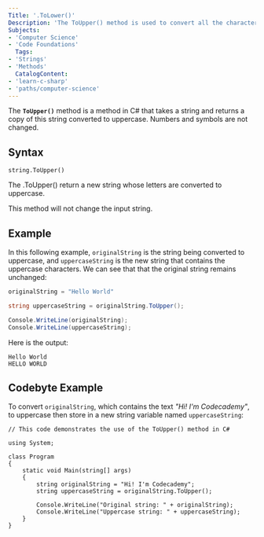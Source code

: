 ```yaml
---
Title: '.ToLower()'
Description: 'The ToUpper() method is used to convert all the characters in a given string to uppercase.'
Subjects:
- 'Computer Science'
- 'Code Foundations'
  Tags:
- 'Strings'
- 'Methods'
  CatalogContent:
- 'learn-c-sharp'
- 'paths/computer-science'
---
```


The **`ToUpper()`** method is a method in C# that takes a string and returns a copy of this string converted to uppercase. Numbers and symbols are not changed.

## Syntax

```pseudo
string.ToUpper()
```
The .ToUpper() return a new string whose letters are converted to uppercase.

This method will not change the input string.


## Example

In this following example, `originalString` is the string being converted to uppercase, and `uppercaseString` is the new string that contains the uppercase characters. We can see that that the original string remains unchanged:

```cs
originalString = "Hello World"

string uppercaseString = originalString.ToUpper();

Console.WriteLine(originalString);
Console.WriteLine(uppercaseString);
```
Here is the output:
```pseudo
Hello World
HELLO WORLD
```

## Codebyte Example

To convert `originalString`, which contains the text *"Hi! I'm Codecademy"*, to uppercase then store in a new string variable named `uppercaseString`:

```codebyte/csharp
// This code demonstrates the use of the ToUpper() method in C#

using System;

class Program
{
    static void Main(string[] args)
    {
        string originalString = "Hi! I'm Codecademy";
        string uppercaseString = originalString.ToUpper();

        Console.WriteLine("Original string: " + originalString);
        Console.WriteLine("Uppercase string: " + uppercaseString);
    }
}
```